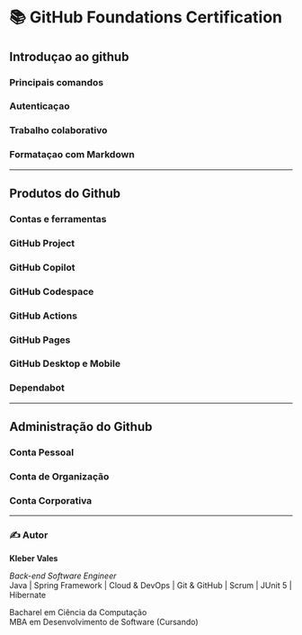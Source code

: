 # 📚 GitHub Foundations Certification

## Introduçao ao github
### Principais comandos
### Autenticaçao
### Trabalho colaborativo
### Formataçao com Markdown

---

## Produtos do Github
### Contas e ferramentas
### GitHub Project
### GitHub Copilot
### GitHub Codespace
### GitHub Actions
### GitHub Pages
### GitHub Desktop e Mobile
### Dependabot

--- 

## Administração do Github
### Conta Pessoal
### Conta de Organização
### Conta Corporativa


---
### ✍️ Autor

**Kleber Vales**  

*Back-end Software Engineer*  
Java | Spring Framework | Cloud & DevOps | Git & GitHub | Scrum | JUnit 5 | Hibernate  

Bacharel em Ciência da Computação  
MBA em Desenvolvimento de Software (Cursando)


